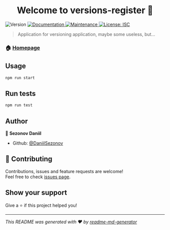 <h1 align="center">Welcome to versions-register 👋</h1>
<p>
  <img alt="Version" src="https://img.shields.io/badge/version-0.2.1-blue.svg?cacheSeconds=2592000" />
  <a href="https://github.com/DaniilSezonov/version_register/wiki" target="_blank">
    <img alt="Documentation" src="https://img.shields.io/badge/documentation-yes-brightgreen.svg" />
  </a>
  <a href="https://github.com/DaniilSezonov/version_register/graphs/commit-activity" target="_blank">
    <img alt="Maintenance" src="https://img.shields.io/badge/Maintained%3F-yes-green.svg" />
  </a>
  <a href="#" target="_blank">
    <img alt="License: ISC" src="https://img.shields.io/github/license/DaniilSezonov/versions-register" />
  </a>
</p>

> Application for versioning application, maybe some useless, but...

### 🏠 [Homepage](https://github.com/DaniilSezonov/version_register)

## Usage

```sh
npm run start
```

## Run tests

```sh
npm run test
```

## Author

👤 **Sezonov Daniil**

* Github: [@DaniilSezonov](https://github.com/DaniilSezonov)

## 🤝 Contributing

Contributions, issues and feature requests are welcome!<br />Feel free to check [issues page](https://github.com/DaniilSezonov/version_register/issues). 

## Show your support

Give a ⭐️ if this project helped you!

***
_This README was generated with ❤️ by [readme-md-generator](https://github.com/kefranabg/readme-md-generator)_